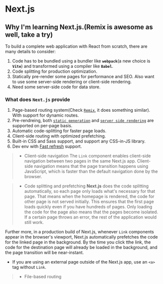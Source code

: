 # **Next.js**

## Why I'm learning Next.js.(Remix is awesome as well, take a try)
To build a complete web application with React from scratch, there are many details to consider:
1. Code has to be bundled using a bundler like **`webpack`**(a new choice is **`Vite`**) and transformed using a compiler like **`Babel`**.
2. Code splitting for production optimization.
3. Statically pre-render some pages for performance and SEO. Also want to use some server-side rendering or client-side rendering.
4. Need some server-side code for data store.


### What does `Next.js` provide
1. Page-based routing system(Check [`Remix`](https://remix.run/), it does something similar). With support for dynamic routes.
2. Pre-rendreing, both [`static generation`](https://nextjs.org/docs/basic-features/pages#static-generation-recommended) and [`server side rendering`](https://nextjs.org/docs/basic-features/pages#server-side-rendering) are supported on per-page basis.
3. Automatic code-splitting for faster page loads.
4. Client-side routing with optimized prefetching.
5. Built-in CSS and Sass support, and support any CSS-in-JS library.
6. Dev env with [Fast refresh](https://nextjs.org/docs/basic-features/fast-refresh) support.

> - Client-side navigation
The `Link` component enables client-side navigation between two pages in the same Next.js app.
Client-side navigation means that the page transition happens using JavaScript, which is faster than the default navigation done by the browser.

> - Code splitting and prefetching
**Next.js** does the code splitting automatically, so each page only loads what's necessary for that page. That means when the homepage is rendered, the code for other page is not served initially. This ensures that the first page loads quickly even if you have hundreds of pages.
Only loading the code for the page also means that the pages become isolated. If a certain page throws an error, the rest of the application would still work.

Further more, in a production build of Next.js, whenever `Link` components appear in the browser's viewport, Next.js automatically prefetches the code for the linked page in the background. By the time you click tthe link, the code for the destination page will already be loaded in the background, and the page transition will be near-instant.

* If you are using an external page outside of the Next.js app, use an `<a>` tag without `Link`.

> - File-based routing
